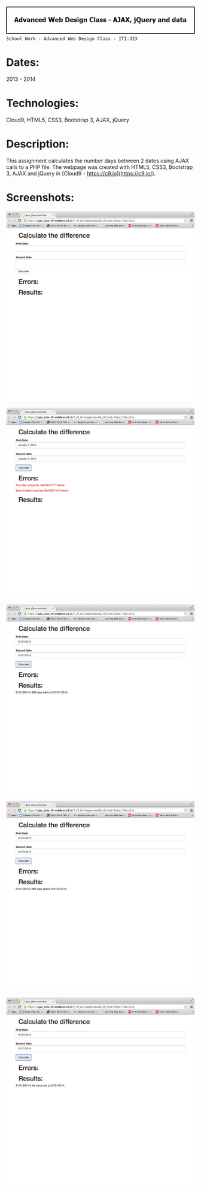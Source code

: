 ![Title](github/github_title_iti323_ajaxjquerydata.gif)  
`School Work - Advanced Web Design Class - ITI-323`  

# Dates:  
2013 - 2014  
# Technologies:  
Cloud9, HTML5, CSS3, Bootstrap 3, AJAX, jQuery  
# Description:  
This assignment calculates the number days between 2 dates using AJAX calls to a PHP file.  The webpage was created with HTML5, CSS3, Bootstrap 3, AJAX and jQuery in [Cloud9 - https://c9.io](https://c9.io/).  
# Screenshots:
![Screenshot](github/github_screenshot_iti323_ajaxjquerydata1.jpg)  

![Screenshot](github/github_screenshot_iti323_ajaxjquerydata2.jpg)  

![Screenshot](github/github_screenshot_iti323_ajaxjquerydata3.jpg)  

![Screenshot](github/github_screenshot_iti323_ajaxjquerydata4.jpg)  

![Screenshot](github/github_screenshot_iti323_ajaxjquerydata5.jpg)  
